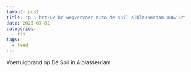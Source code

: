 ```yaml
---
layout: post
title: "p 1 brt-02 br wegvervoer auto de spil alblasserdam 186732"
date: 2025-07-01
categories: 
  - rss
tags: 
  - feed
---
```


Voertuigbrand op De Spil in Alblasserdam
